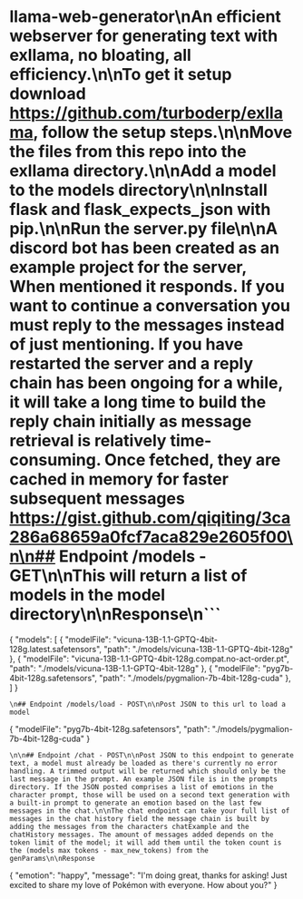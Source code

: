 
# llama-web-generator\nAn efficient webserver for generating text with exllama, no bloating, all efficiency.\n\nTo get it setup download https://github.com/turboderp/exllama, follow the setup steps.\n\nMove the files from this repo into the exllama directory.\n\nAdd a model to the models directory\n\nInstall flask and flask_expects_json with pip.\n\nRun the server.py file\n\nA discord bot has been created as an example project for the server, When mentioned it responds. If you want to continue a conversation you must reply to the messages instead of just mentioning. If you have restarted the server and a reply chain has been ongoing for a while, it will take a long time to build the reply chain initially as message retrieval is relatively time-consuming. Once fetched, they are cached in memory for faster subsequent messages https://gist.github.com/qiqiting/3ca286a68659a0fcf7aca829e2605f00\n\n## Endpoint /models - GET\n\nThis will return a list of models in the model directory\n\nResponse\n```
{
    "models": [
        {
            "modelFile": "vicuna-13B-1.1-GPTQ-4bit-128g.latest.safetensors",
            "path": "./models/vicuna-13B-1.1-GPTQ-4bit-128g"
        },
        {
            "modelFile": "vicuna-13B-1.1-GPTQ-4bit-128g.compat.no-act-order.pt",
            "path": "./models/vicuna-13B-1.1-GPTQ-4bit-128g"
        },
        {
            "modelFile": "pyg7b-4bit-128g.safetensors",
            "path": "./models/pygmalion-7b-4bit-128g-cuda"
        },
    ]
}
```
\n## Endpoint /models/load - POST\n\nPost JSON to this url to load a model 
```
{
  "modelFile": "pyg7b-4bit-128g.safetensors",
  "path": "./models/pygmalion-7b-4bit-128g-cuda"
}
```
\n\n## Endpoint /chat - POST\n\nPost JSON to this endpoint to generate text, a model must already be loaded as there's currently no error handling. A trimmed output will be returned which should only be the last message in the prompt. An example JSON file is in the prompts directory. If the JSON posted comprises a list of emotions in the character prompt, those will be used on a second text generation with a built-in prompt to generate an emotion based on the last few messages in the chat.\n\nThe chat endpoint can take your full list of messages in the chat history field the message chain is built by adding the messages from the characters chatExample and the chatHistory messages. The amount of messages added depends on the token limit of the model; it will add them until the token count is the (models max tokens - max_new_tokens) from the genParams\n\nResponse 
```
{
    "emotion": "happy",
    "message": "I'm doing great, thanks for asking! Just excited to share my love of Pokémon with everyone. How about you?"
}
```\n